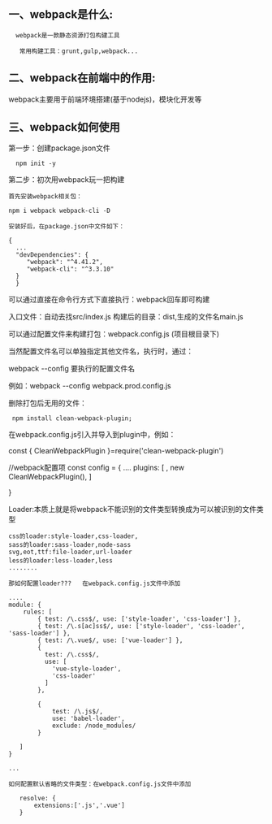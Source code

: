 ## 一、webpack是什么:

```
  webpack是一款静态资源打包构建工具

   常用构建工具：grunt,gulp,webpack...

```

## 二、webpack在前端中的作用:

   webpack主要用于前端环境搭建(基于nodejs)，模块化开发等

## 三、webpack如何使用

   第一步：创建package.json文件

      npm init -y
   第二步：初次用webpack玩一把构建

    首先安装webpack相关包：

    npm i webpack webpack-cli -D

    安装好后，在package.json中文件如下：

    {
      ...
      "devDependencies": {
         "webpack": "^4.41.2",
         "webpack-cli": "^3.3.10"
      }
      }

   可以通过直接在命令行方式下直接执行：webpack回车即可构建

   入口文件：自动去找src/index.js
   构建后的目录：dist,生成的文件名main.js

   可以通过配置文件来构建打包：webpack.config.js (项目根目录下)

   当然配置文件名可以单独指定其他文件名，执行时，通过：

   webpack --config 要执行的配置文件名

   例如：webpack --config webpack.prod.config.js

   删除打包后无用的文件：

     npm install clean-webpack-plugin;

   在webpack.config.js引入并导入到plugin中，例如：

const { CleanWebpackPlugin }=require('clean-webpack-plugin')

//webpack配置项
const config = {
    ....
    plugins: [
       ,
        new CleanWebpackPlugin(),
    ]

}

   Loader:本质上就是将webpack不能识别的文件类型转换成为可以被识别的文件类型

    css的loader:style-loader,css-loader,
    sass的loader:sass-loader,node-sass
    svg,eot,ttf:file-loader,url-loader
    less的loader:less-loader,less
    ........

    那如何配置loader???   在webpack.config.js文件中添加

    ....
    module: {
        rules: [
            { test: /\.css$/, use: ['style-loader', 'css-loader'] },
            { test: /\.s[ac]ss$/, use: ['style-loader', 'css-loader', 'sass-loader'] },
            { test: /\.vue$/, use: ['vue-loader'] },
            {
              test: /\.css$/,
              use: [
                'vue-style-loader',
                'css-loader'
              ]
            },
            
            {
                test: /\.js$/,
                use: 'babel-loader',
                exclude: /node_modules/
            }

       ]
    }

    ...

    如何配置默认省略的文件类型：在webpack.config.js文件中添加

 ```
    resolve: {
        extensions:['.js','.vue']
    }
    
```


   



